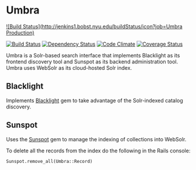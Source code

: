 # Umbra

[![Build Status](http://jenkins1.bobst.nyu.edu/buildStatus/icon?job=Umbra Production)](http://jenkins1.bobst.nyu.edu/view/Production/job/Umbra%20Production/)

[![Build Status](https://travis-ci.org/NYULibraries/umbra.png?branch=master)](https://travis-ci.org/NYULibraries/umbra)
[![Dependency Status](https://gemnasium.com/NYULibraries/umbra.png)](https://gemnasium.com/NYULibraries/umbra)
[![Code Climate](https://codeclimate.com/github/NYULibraries/umbra.png)](https://codeclimate.com/github/NYULibraries/umbra)
[![Coverage Status](https://coveralls.io/repos/NYULibraries/umbra/badge.png?branch=master)](https://coveralls.io/r/NYULibraries/umbra)

Umbra is a Solr-based search interface that implements Blacklight as its frontend discovery tool and Sunspot as its backend administration tool. Umbra uses WebSolr as its cloud-hosted Solr index.

## Blacklight

Implements [Blacklight](http://projectblacklight.org/) gem to take advantage of the Solr-indexed catalog discovery.

## Sunspot

Uses the [Sunspot](http://sunspot.github.com/) gem to manage the indexing of collections into WebSolr.

To delete all the records from the index do the following in the Rails console:

    Sunspot.remove_all(Umbra::Record)
